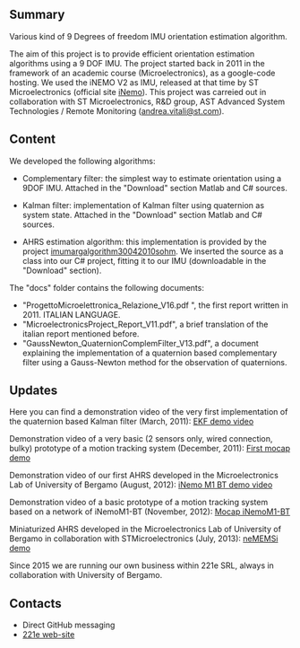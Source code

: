 ## Summary
Various kind of 9 Degrees of freedom IMU orientation estimation algorithm.

The aim of this project is to provide efficient orientation estimation algorithms using a 9 DOF IMU. The project started back in 2011 in the framework of an academic course (Microelectronics), as a google-code hosting. We used the iNEMO V2 as IMU, released at that time by ST Microelectronics (official site [iNemo](http://www.st.com/internet/evalboard/product/250367.jsp)). This project was carreied out in collaboration with ST Microelectronics, R&D group, AST Advanced System Technologies / Remote Monitoring (andrea.vitali@st.com).

## Content

We developed the following algorithms:

- Complementary filter: the simplest way to estimate orientation using a 9DOF IMU. Attached in the "Download" section Matlab and C# sources.

- Kalman filter: implementation of Kalman filter using quaternion as system state. Attached in the "Download" section Matlab and C# sources.

- AHRS estimation algorithm: this implementation is provided by the project [imumargalgorithm30042010sohm](http://code.google.com/p/imumargalgorithm30042010sohm/). We inserted the source as a class into our C# project, fitting it to our IMU (downloadable in the "Download" section).

The "docs" folder contains the following documents:
- "ProgettoMicroelettronica_Relazione_V16.pdf ", the first report written in 2011. ITALIAN LANGUAGE.
- "MicroelectronicsProject_Report_V11.pdf", a brief translation of the italian report mentioned before.
- "GaussNewton_QuaternionComplemFilter_V13.pdf", a document explaining the implementation of a quaternion based complementary filter using a Gauss-Newton method for the observation of quaternions.

## Updates

Here you can find a demonstration video of the very first implementation of the quaternion based Kalman filter (March, 2011):
[EKF demo video](http://www.youtube.com/watch?v=p8H2-vkUM0I)

Demonstration video of a very basic (2 sensors only, wired connection, bulky) prototype of a motion tracking system (December, 2011):
[First mocap demo](http://www.youtube.com/watch?v=mn8vfYt1U1I&context=C3e2c6f5ADOEgsToPDskKHH6ybFsuhwhsC-CkazIrX)

Demonstration video of our first AHRS developed in the Microelectronics Lab of University of Bergamo (August, 2012):
[iNemo M1 BT demo video](http://www.youtube.com/watch?v=RRKzzHHReRA)

Demonstration video of a basic prototype of a motion tracking system based on a network of iNemoM1-BT (November, 2012):
[Mocap iNemoM1-BT](http://www.youtube.com/watch?v=UT7Rg108syk&feature=plcp)

Miniaturized AHRS developed in the Microelectronics Lab of University of Bergamo in collaboration with STMicroelectronics (July, 2013):
[neMEMSi demo](https://www.youtube.com/watch?v=hQidXh_ohIU)

Since 2015 we are running our own business within 221e SRL, always in collaboration with University of Bergamo.

## Contacts
- Direct GitHub messaging
- [221e web-site](http://www.221e.it/)

